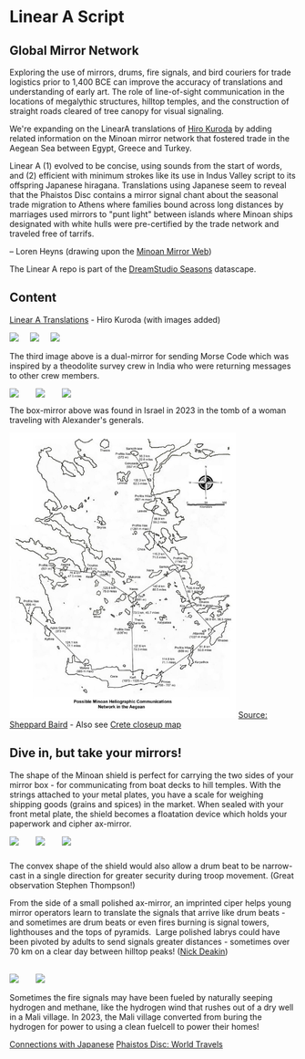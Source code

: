 # Linear A Script <!--&ndash; Model Building-->

## Global Mirror Network

Exploring the use of mirrors, drums, fire signals, and bird couriers for trade logistics prior to 1,400 BCE can improve the accuracy of translations and understanding of early art. <!--Unraveling -->The role of line-of-sight communication in the locations of megalythic structures, hilltop temples, and the construction of straight roads cleared of tree canopy for visual signaling.


<!--complimented by audio and high areal light displays (fireworks and reflection off clouds, tops of ziggurats and mountain peaks)-->

We're expanding on the LinearA translations of [Hiro Kuroda](hiro/) by adding related information on the Minoan mirror network that fostered trade in the Aegean Sea between Egypt, Greece and Turkey.

Linear A (1) evolved to be concise, using sounds from the start of words, and (2) efficient with minimum strokes like its use in Indus Valley script to its offspring Japanese hiragana. Translations using Japanese seem to reveal that the Phaistos Disc contains a mirror signal chant about the seasonal trade migration to Athens where families bound across long distances by marriages used mirrors to "punt light" between islands where Minoan ships designated with white hulls were pre-certified by the trade network and traveled free of tarrifs.

&ndash; Loren Heyns (drawing upon the [Minoan&nbsp;Mirror&nbsp;Web](https://www.minoanatlantis.com/Minoan_Mirror_Web.php))

The Linear A repo is part of the [DreamStudio Seasons](http://dreamstudio.com/seasons/) datascape.

## Content

[Linear A Translations](hiro/) - Hiro Kuroda (with images added)

<img src="/LinearA/img/obsidian-mirror.jpg" style="height:200px;float;left;margin-right:20px"><img src="/LinearA/img/Minoan_Horns_of_Consecration_Restoration_Knossos.jpg" style="height:200px;float;left;margin-right:20px"><img src="/LinearA/img/US_Army_Heliograph_Mirrors.jpg" style="height:200px;float;left">
<div style="clear:both"></div>

The third image above is a dual-mirror for sending Morse Code which was inspired by a theodolite survey crew in India who were returning messages to other crew members.


<div style="clear:both"></div>
<a href="/LinearA/img/mirror-box.jpg"><img src="/LinearA/img/mirror-box.jpg" style="float:left; height:100%; max-height:180px; margin-right:30px"></a><a href="/LinearA/img/mirror-box2.jpg"><img src="/LinearA/img/mirror-box2.jpg" style="float:left; height:100%; max-height:180px; margin-right:30px"></a><a href="/LinearA/img/phaistos/phaistos-disc-side-a.jpg"><img src="/LinearA/img/phaistos/phaistos-disc-side-a.jpg" style="float:left; height:100%; max-height:180px; margin-right:30px"></a>
<div style="clear:both"></div>

The box-mirror above was found in Israel in 2023 in the tomb of a woman traveling with Alexander's generals.


<a href="img/aegean-line-of-sight.jpg"><img src="img/aegean-line-of-sight.jpg" style="height:100%;max-height:500px;"></a>
[Source: Sheppard Baird](https://www.minoanatlantis.com/Minoan_Mirror_Web.php) - Also see <a href="/LinearA/img/Minoan_Peak_Sanctuaries_Proto-Palatial_Connections.jpg">Crete closeup map</a>


## Dive in, but take your mirrors!

The shape of the Minoan shield is perfect for carrying the two sides of your mirror box - for communicating from boat decks to hill temples. With the strings attached to your metal plates, you have a scale for weighing shipping goods (grains and spices) in the market. When sealed with your front metal plate, the shield becomes a floatation device which holds your paperwork and cipher ax-mirror.

<style>
	.imgThree {
		height:200px; margin:0 30px 10px 0
	}
</style>
<a href="/LinearA/img/shield-figure-8.jpg"><img src="/LinearA/img/shield-figure-8.jpg" class="imgThree"></a><a href="/LinearA/img/shield-front.jpg"><img src="/LinearA/img/shield-front.jpg" class="imgThree"></a><a href="/LinearA/img/shields-spiral-wall.jpg"><img src="/LinearA/img/shields-spiral-wall.jpg" class="imgThree"></a>

The convex shape of the shield would also allow a drum beat to be narrow-cast in a single direction for greater security during troop movement. (Great observation Stephen Thompson!)

From the side of a small polished ax-mirror, an imprinted ciper helps young mirror operators learn to translate the signals that arrive like drum beats - and sometimes are drum beats or even fires burning is signal towers, lighthouses and the tops of pyramids. &nbsp;Large polished labrys could have been pivoted by adults to send signals greater distances - sometimes over 70 km on a clear day between hilltop peaks! (<a href="https://www.quora.com/Could-ancient-civilizations-have-used-mirrors-to-communicate-long-distances">Nick Deakin</a>)<br><br>

<a href="/LinearA/img/Drawing-of-the-Arkalochori-axe-and-its-inscription-by-Giuliano-Merlatti.png"><img src="/LinearA/img/Drawing-of-the-Arkalochori-axe-and-its-inscription-by-Giuliano-Merlatti.png" style="height: 200px;max-height:200px; margin-right:30px"></a><a href="/LinearA/img/museum-labrys.jpg"><img src="/LinearA/img/museum-labrys.jpg" style="height: 200px;max-height:200px"></a><br>

Sometimes the fire signals may have been fueled by naturally seeping hydrogen and methane, like the hydrogen wind that rushes out of a dry well in a Mali village. In 2023, the Mali village converted from buring the hydrogen for power to using a clean fuelcell to power their homes!

<a href="hiro/" class="btn btn-primary">Connections with Japanese</a> <a href="https://dreamstudio.com/seasons/world-travels/" class="btn btn-primary">Phaistos Disc: World Travels</a>